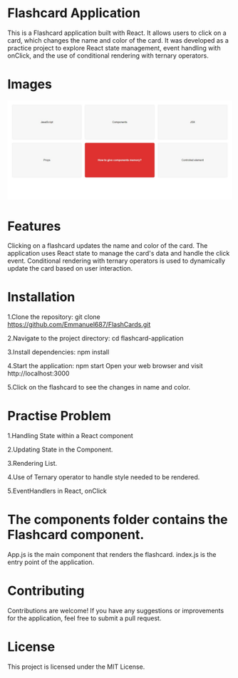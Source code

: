 # Flashcard Application
This is a Flashcard application built with React. It allows users to click on a card, which changes the name and color of the card. It was developed as a practice project to explore React state management, event handling with onClick, and the use of conditional rendering with ternary operators.

# Images
![Alt text](<web-screenshot-06-07-2023 (1).jpg>)

# Features
Clicking on a flashcard updates the name and color of the card.
The application uses React state to manage the card's data and handle the click event.
Conditional rendering with ternary operators is used to dynamically update the card based on user interaction.

# Installation
1.Clone the repository: git clone <https://github.com/Emmanuel687/FlashCards.git>

2.Navigate to the project directory: cd flashcard-application

3.Install dependencies: npm install

4.Start the application: npm start
Open your web browser and visit http://localhost:3000

5.Click on the flashcard to see the changes in name and color.

# Practise Problem
1.Handling State within a React component

2.Updating State in the Component.

3.Rendering List.

4.Use of Ternary operator to handle style needed to be rendered.

5.EventHandlers in React, onClick

# The components folder contains the Flashcard component.
App.js is the main component that renders the flashcard.
index.js is the entry point of the application.

# Contributing
Contributions are welcome! If you have any suggestions or improvements for the application, feel free to submit a pull request.

# License
This project is licensed under the MIT License.
